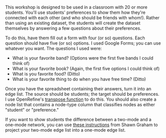 This workshop is designed to be used in a classroom with 20 or more students. You'll use students' preferences to show them how they're connected with each other (and who should be friends with whom!). Rather than using an existing dataset, the students will create the dataset themselves by answering a few questions about their preferences.  

To do this, have them fill out a form with four (or so) questions. Each question should have five (or so) options. I used Google Forms; you can use whatever you want. The questions I used were:  

* What is your favorite band? (Options were the first five bands I could think of)
* What is your favorite book? (Again, the first five options I could think of)
* What is you favorite food? (Ditto)
* What is your favorite thing to do when you have free time? (Ditto)

Once you have the spreadsheet containing their answers, turn it into an edge list. The source should be students; the target should be preferences. I use OpenRefine's [transpose function](http://googlerefine.blogspot.com/2011/09/json-code-to-transpose-important-number.html) to do this. You should also create a node list that contains a node-type column that classifies nodes as either "student" or "preference." 

If you want to show students the difference between a two-mode and a one-mode network, you can use [these instructions](http://electricarchaeology.ca/2012/04/04/converting-2-mode-with-multimodal-plugin-for-gephi/) from Shawn Graham to project your two-mode edge list into a one-mode edge list. 

